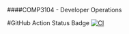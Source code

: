####COMP3104 - Developer Operations


#GitHub Action Status Badge
[![CI](https://github.com/91MLP/COMP3104/actions/workflows/ci.yml/badge.svg)](https://github.com/91MLP/COMP3104/actions/workflows/ci.yml)